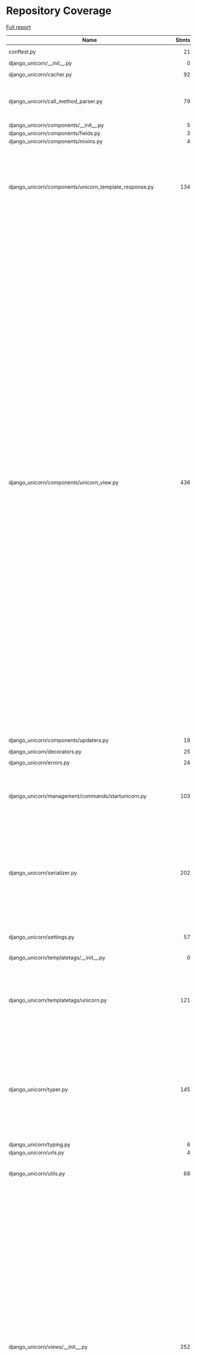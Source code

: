 # Repository Coverage

[Full report](https://htmlpreview.github.io/?https://github.com/tataraba/django-unicorn/blob/python-coverage-comment-action-data/htmlcov/index.html)

| Name                                                                 |    Stmts |     Miss |   Branch |   BrPart |   Cover |   Missing |
|--------------------------------------------------------------------- | -------: | -------: | -------: | -------: | ------: | --------: |
| conftest.py                                                          |       21 |        2 |        6 |        3 |     81% |70->69, 83, 93 |
| django\_unicorn/\_\_init\_\_.py                                      |        0 |        0 |        0 |        0 |    100% |           |
| django\_unicorn/cacher.py                                            |       92 |        3 |       34 |        1 |     97% | 48, 80-86 |
| django\_unicorn/call\_method\_parser.py                              |       79 |        1 |       30 |        5 |     94% |30->48, 46, 70->69, 87->86, 129->128 |
| django\_unicorn/components/\_\_init\_\_.py                           |        5 |        0 |        0 |        0 |    100% |           |
| django\_unicorn/components/fields.py                                 |        3 |        1 |        0 |        0 |     67% |         7 |
| django\_unicorn/components/mixins.py                                 |        4 |        0 |        0 |        0 |    100% |           |
| django\_unicorn/components/unicorn\_template\_response.py            |      134 |        5 |       50 |        7 |     93% |81, 172->176, 174, 179->178, 183, 204-205, 279->282, 285->284 |
| django\_unicorn/components/unicorn\_view.py                          |      436 |       48 |      212 |       34 |     85% |79->78, 102->105, 124->123, 203, 234->233, 243-244, 262->261, 273->272, 274-286, 322, 355->354, 381->384, 393-396, 424-425, 428->427, 441->456, 460->459, 494->493, 501-502, 505->504, 531->530, 532, 535->534, 561-570, 575, 582->581, 599->598, 613->612, 635->638, 658-659, 662->661, 679->678, 695->694, 711->706, 714-716, 791->793, 792->791, 793->792, 822, 824, 830->829, 861-862, 954->953, 955-966 |
| django\_unicorn/components/updaters.py                               |       19 |        0 |        0 |        0 |    100% |           |
| django\_unicorn/decorators.py                                        |       25 |        0 |       12 |        2 |     95% |9->8, 35->38 |
| django\_unicorn/errors.py                                            |       24 |        0 |        0 |        0 |    100% |           |
| django\_unicorn/management/commands/startunicorn.py                  |      103 |        8 |       36 |        7 |     89% |41-42, 81, 100, 103, 118, 130, 174->178, 188 |
| django\_unicorn/serializer.py                                        |      202 |        7 |      116 |        9 |     95% |31-32, 59->63, 84, 97->96, 144->140, 218, 247-251, 326->exit, 351->350, 451->450 |
| django\_unicorn/settings.py                                          |       57 |        7 |       16 |        3 |     86% |25->28, 52-56, 59, 107-112 |
| django\_unicorn/templatetags/\_\_init\_\_.py                         |        0 |        0 |        0 |        0 |    100% |           |
| django\_unicorn/templatetags/unicorn.py                              |      121 |        8 |       54 |        7 |     90% |19->18, 25->28, 41->40, 42, 49-50, 121, 128-131, 143->148, 172->175 |
| django\_unicorn/typer.py                                             |      145 |       23 |       66 |        5 |     84% |15-18, 33-43, 120->129, 151-152, 180-182, 194-200, 218, 264->269, 270, 289->288 |
| django\_unicorn/typing.py                                            |        6 |        1 |        0 |        0 |     83% |        18 |
| django\_unicorn/urls.py                                              |        4 |        0 |        0 |        0 |    100% |           |
| django\_unicorn/utils.py                                             |       68 |        8 |       20 |        3 |     88% |67-71, 138->137, 141-144 |
| django\_unicorn/views/\_\_init\_\_.py                                |      252 |       50 |      147 |       27 |     77% |94, 98, 144, 147->114, 150, 155, 159, 169->175, 171->170, 177->175, 192, 205-206, 215-216, 239->242, 243, 253->223, 329-377, 428-429, 467, 475-477, 483->491, 483->exit, 485->exit, 493-521, 526->531, 527->526, 528->527, 529->528, 530->529, 531->530 |
| django\_unicorn/views/action\_parsers/\_\_init\_\_.py                |        0 |        0 |        0 |        0 |    100% |           |
| django\_unicorn/views/action\_parsers/call\_method.py                |      121 |       14 |       64 |       11 |     84% |19-24, 33, 40-45, 104, 122->121, 149, 172->141, 188->187, 199, 205->exit, 211->205, 215 |
| django\_unicorn/views/action\_parsers/sync\_input.py                 |       14 |        0 |        4 |        0 |    100% |           |
| django\_unicorn/views/action\_parsers/utils.py                       |       71 |        8 |       48 |        9 |     86% |10->9, 30, 32, 76, 82->105, 109, 112, 130-131, 136 |
| django\_unicorn/views/objects.py                                     |       92 |       11 |       38 |        4 |     84% |25, 29-35, 57, 61, 117->116, 121->120, 158-161 |
| django\_unicorn/views/utils.py                                       |       61 |        5 |       32 |        4 |     90% |15->14, 26-30, 42->exit, 62-64, 74->73 |
| example/apps/\_\_init\_\_.py                                         |        0 |        0 |        0 |        0 |    100% |           |
| example/apps/main/\_\_init\_\_.py                                    |        0 |        0 |        0 |        0 |    100% |           |
| example/books/\_\_init\_\_.py                                        |        1 |        0 |        0 |        0 |    100% |           |
| example/books/apps.py                                                |        3 |        0 |        0 |        0 |    100% |           |
| example/books/models.py                                              |        9 |        0 |        0 |        0 |    100% |           |
| example/coffee/\_\_init\_\_.py                                       |        1 |        0 |        0 |        0 |    100% |           |
| example/coffee/apps.py                                               |        3 |        0 |        0 |        0 |    100% |           |
| example/coffee/models.py                                             |       26 |        0 |        0 |        0 |    100% |           |
| tests/\_\_init\_\_.py                                                |        0 |        0 |        0 |        0 |    100% |           |
| tests/benchmarks/\_\_init\_\_.py                                     |        0 |        0 |        0 |        0 |    100% |           |
| tests/benchmarks/serializer/\_\_init\_\_.py                          |        0 |        0 |        0 |        0 |    100% |           |
| tests/benchmarks/serializer/test\_dumps.py                           |       53 |       19 |        0 |        0 |     64% |48-53, 57-79, 83-88, 92-118 |
| tests/call\_method\_parser/test\_parse\_args.py                      |       96 |        0 |        0 |        0 |    100% |           |
| tests/call\_method\_parser/test\_parse\_call\_method\_name.py        |       43 |        0 |        0 |        0 |    100% |           |
| tests/call\_method\_parser/test\_parse\_kwarg.py                     |       44 |        0 |       12 |        0 |    100% |           |
| tests/components/test\_component.py                                  |      183 |        0 |       10 |        2 |     99% |22->21, 64->63 |
| tests/components/test\_convert\_to\_dash\_case.py                    |        5 |        0 |        0 |        0 |    100% |           |
| tests/components/test\_convert\_to\_pascal\_case.py                  |        5 |        0 |        0 |        0 |    100% |           |
| tests/components/test\_convert\_to\_snake\_case.py                   |        5 |        0 |        0 |        0 |    100% |           |
| tests/components/test\_create.py                                     |       13 |        0 |        2 |        0 |    100% |           |
| tests/components/test\_get\_locations.py                             |       70 |        0 |        6 |        2 |     97% |7->6, 12->11 |
| tests/components/test\_is\_html\_well\_formed.py                     |       37 |        0 |        0 |        0 |    100% |           |
| tests/components/test\_unicorn\_template\_response.py                |       81 |        1 |        8 |        0 |     99% |        56 |
| tests/management/\_\_init\_\_.py                                     |        0 |        0 |        0 |        0 |    100% |           |
| tests/management/commands/\_\_init\_\_.py                            |        0 |        0 |        0 |        0 |    100% |           |
| tests/management/commands/startunicorn/\_\_init\_\_.py               |        0 |        0 |        0 |        0 |    100% |           |
| tests/management/commands/startunicorn/test\_handle.py               |      130 |        0 |       20 |        0 |    100% |           |
| tests/serializer/test\_dumps.py                                      |      329 |        0 |       28 |        7 |     98% |350->349, 395->394, 433->432, 481->480, 553->552, 593->592, 636->635 |
| tests/serializer/test\_exclude\_field\_attributes.py                 |       24 |        0 |        6 |        0 |    100% |           |
| tests/serializer/test\_model\_value.py                               |       32 |        0 |        2 |        1 |     97% |    43->42 |
| tests/templatetags/test\_unicorn.py                                  |       15 |        0 |        0 |        0 |    100% |           |
| tests/templatetags/test\_unicorn\_render.py                          |      283 |        0 |        4 |        1 |     99% |  292->291 |
| tests/templatetags/test\_unicorn\_scripts.py                         |       30 |        0 |        0 |        0 |    100% |           |
| tests/test\_cacher.py                                                |      113 |        2 |       20 |        1 |     98% |129, 132, 189->188 |
| tests/test\_model\_lifecycle.py                                      |       64 |        0 |        8 |        4 |     94% |19->18, 35->34, 54->53, 74->73 |
| tests/test\_settings.py                                              |       46 |        0 |        2 |        0 |    100% |           |
| tests/test\_typer.py                                                 |      114 |        2 |        2 |        0 |     98% |    15, 24 |
| tests/test\_utils.py                                                 |       60 |        2 |        2 |        0 |     97% |    52, 63 |
| tests/urls.py                                                        |        8 |        0 |        0 |        0 |    100% |           |
| tests/views/action\_parsers/\_\_init\_\_.py                          |        0 |        0 |        0 |        0 |    100% |           |
| tests/views/action\_parsers/call\_method/\_\_init\_\_.py             |        0 |        0 |        0 |        0 |    100% |           |
| tests/views/action\_parsers/call\_method/test\_call\_method\_name.py |      148 |        1 |       12 |        3 |     98% |69, 107->106, 120->119, 166->165 |
| tests/views/action\_parsers/utils/\_\_init\_\_.py                    |        0 |        0 |        0 |        0 |    100% |           |
| tests/views/action\_parsers/utils/test\_set\_property\_value.py      |       87 |        0 |        6 |        3 |     97% |84->83, 107->106, 132->131 |
| tests/views/fake\_components.py                                      |      127 |        5 |        4 |        2 |     95% |95, 122, 138, 175, 184 |
| tests/views/message/test\_call\_method.py                            |      175 |        0 |        2 |        0 |    100% |           |
| tests/views/message/test\_call\_method\_multiple.py                  |      172 |      138 |       44 |       11 |     21% |20-23, 32-35, 39-50, 54->53, 55-79, 83->82, 84-111, 115->114, 116-143, 147->146, 148-176, 180->179, 186-220, 224->223, 225-252, 256->255, 257-284, 288->287, 289-316, 319->321, 320->319, 321->320, 322-349 |
| tests/views/message/test\_calls.py                                   |       23 |        0 |        0 |        0 |    100% |           |
| tests/views/message/test\_get\_property\_value.py                    |       18 |        0 |        0 |        0 |    100% |           |
| tests/views/message/test\_hash.py                                    |       98 |        0 |        0 |        0 |    100% |           |
| tests/views/message/test\_message.py                                 |       73 |        0 |       10 |        0 |    100% |           |
| tests/views/message/test\_set\_property.py                           |       39 |        0 |        0 |        0 |    100% |           |
| tests/views/message/test\_sync\_input.py                             |       13 |        0 |        0 |        0 |    100% |           |
| tests/views/message/test\_target.py                                  |       72 |        0 |        4 |        2 |     97% |50->exit, 51->50 |
| tests/views/message/test\_toggle.py                                  |       20 |        0 |        0 |        0 |    100% |           |
| tests/views/message/test\_type\_hints.py                             |       47 |        0 |        2 |        0 |    100% |           |
| tests/views/message/utils.py                                         |       18 |        1 |        8 |        1 |     92% |        21 |
| tests/views/test\_is\_component\_field\_model\_or\_unicorn\_field.py |       21 |        0 |        0 |        0 |    100% |           |
| tests/views/test\_process\_component\_request.py                     |       24 |        0 |        0 |        0 |    100% |           |
| tests/views/test\_unicorn\_dict.py                                   |       15 |        0 |        0 |        0 |    100% |           |
| tests/views/test\_unicorn\_field.py                                  |       22 |        0 |        0 |        0 |    100% |           |
| tests/views/test\_unicorn\_model.py                                  |       15 |        0 |        0 |        0 |    100% |           |
| tests/views/test\_unicorn\_set\_property\_value.py                   |       40 |        0 |        6 |        2 |     96% |47->46, 65->64 |
| tests/views/test\_unicorn\_view\_init.py                             |       36 |        0 |        6 |        0 |    100% |           |
| tests/views/utils/\_\_init\_\_.py                                    |        0 |        0 |        0 |        0 |    100% |           |
| tests/views/utils/test\_construct\_model.py                          |       47 |       10 |       10 |        5 |     74% |21->20, 41->43, 42->41, 43->42, 44-60, 64->63 |
| tests/views/utils/test\_set\_property\_from\_data.py                 |      139 |        2 |        6 |        3 |     97% |29-30, 146->142, 197->196, 254->253 |
|                                                            **TOTAL** | **5574** |  **393** | **1237** |  **191** | **90%** |           |


## Setup coverage badge

Below are examples of the badges you can use in your main branch `README` file.

### Direct image

[![Coverage badge](https://raw.githubusercontent.com/tataraba/django-unicorn/python-coverage-comment-action-data/badge.svg)](https://htmlpreview.github.io/?https://github.com/tataraba/django-unicorn/blob/python-coverage-comment-action-data/htmlcov/index.html)

This is the one to use if your repository is private or if you don't want to customize anything.

### [Shields.io](https://shields.io) Json Endpoint

[![Coverage badge](https://img.shields.io/endpoint?url=https://raw.githubusercontent.com/tataraba/django-unicorn/python-coverage-comment-action-data/endpoint.json)](https://htmlpreview.github.io/?https://github.com/tataraba/django-unicorn/blob/python-coverage-comment-action-data/htmlcov/index.html)

Using this one will allow you to [customize](https://shields.io/endpoint) the look of your badge.
It won't work with private repositories. It won't be refreshed more than once per five minutes.

### [Shields.io](https://shields.io) Dynamic Badge

[![Coverage badge](https://img.shields.io/badge/dynamic/json?color=brightgreen&label=coverage&query=%24.message&url=https%3A%2F%2Fraw.githubusercontent.com%2Ftataraba%2Fdjango-unicorn%2Fpython-coverage-comment-action-data%2Fendpoint.json)](https://htmlpreview.github.io/?https://github.com/tataraba/django-unicorn/blob/python-coverage-comment-action-data/htmlcov/index.html)

This one will always be the same color. It won't work for private repos. I'm not even sure why we included it.

## What is that?

This branch is part of the
[python-coverage-comment-action](https://github.com/marketplace/actions/python-coverage-comment)
GitHub Action. All the files in this branch are automatically generated and may be
overwritten at any moment.
